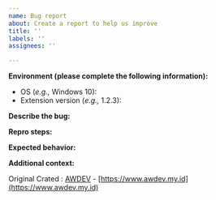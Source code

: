 ```yaml
---
name: Bug report
about: Create a report to help us improve
title: ''
labels: ''
assignees: ''

---
```


<!-- ⚠️⚠️ Do Not Delete This! These are comments and will not show up in Preview ⚠️⚠️ -->
<!-- Please read our Rules of Conduct: https://opensource.microsoft.com/codeofconduct/ -->
<!-- Please search existing issues to avoid creating duplicates. -->

**Environment (please complete the following information):**
 - OS (*e.g.,* Windows 10):
 - Extension version (*e.g.,* 1.2.3):
<!-- The extension version can be found by hovering or selecting "Microsoft Edge Tools for VS Code" in the VS Code Extensions Marketplace panel. -->

**Describe the bug:**
<!-- A clear and concise description of what the bug is -->

**Repro steps:**
<!-- Steps to reproduce the behavior. -->

**Expected behavior:**
<!-- A clear and concise description of what you expected to happen. -->

**Additional context:**
<!-- Add any other context or about the problem or screenshots here. -->


Original Crated : [AWDEV](https://www.awdev.my.id) - [https://www.awdev.my.id](https://www.awdev.my.id)
